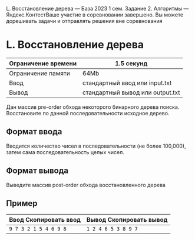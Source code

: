 L. Восстановление дерева — База 2023 1 сем. Задание 2. Алгоритмы — Яндекс.КонтестВаше участие в соревновании завершено. Вы можете дорешивать задачи и отправлять решения вне соревнования

# L. Восстановление дерева

| Ограничение времени | 1.5 секунд |
| --- | --- |
| Ограничение памяти | 64Mb |
| Ввод | стандартный ввод или input.txt |
| Вывод | стандартный вывод или output.txt |

Дан массив pre-order обхода некоторого бинарного дерева поиска. Восстановите по данной последовательности исходное дерево.

## Формат ввода

Вводится количество чисел в последовательности (не более 100,000), затем сама последовательность целых чисел.

## Формат вывода

Выведите массив post-order обхода восстановленного дерева

## Пример

| Ввод Скопировать ввод | Вывод Скопировать вывод |
| --- | --- |
| `9 7 3 2 1 5 4 6 9 8 ` | `1 2 4 6 5 3 8 9 7 ` |
